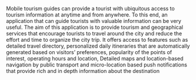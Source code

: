 Mobile tourism guides can provide a tourist with ubiquitous access to tourism information at anytime and from anywhere. To this end, an application that can guide tourists with valuable information can be very useful. The aim of this application is to provide tourism and geographical services that encourage tourists to travel around the city and reduce the effort and time to organize the city trip. It offers access to features such as detailed travel directory, personalized daily itineraries that are automatically generated based on visitors’ preferences, popularity of the points of interest, operating hours and location, Detailed maps and location-based navigation by public transport and micro-location based push notifications that provide rich and in depth information about the destination
